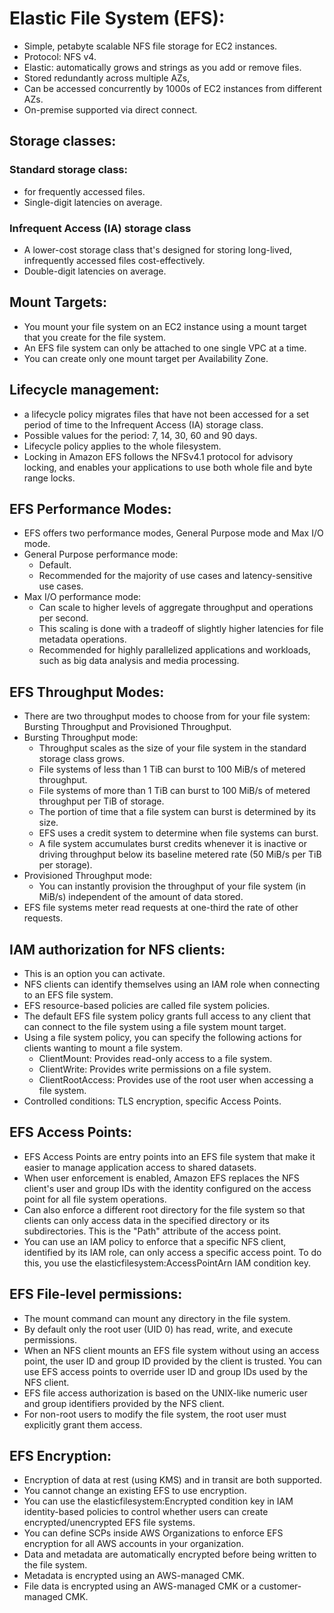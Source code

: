 # Elastic File System (EFS):
- Simple, petabyte scalable NFS file storage for EC2 instances.
- Protocol: NFS v4.
- Elastic: automatically grows and strings as you add or remove files.
- Stored redundantly across multiple AZs,
- Can be accessed concurrently by 1000s of EC2 instances from different AZs.
- On-premise supported via direct connect.

## Storage classes:
### Standard storage class: 
- for frequently accessed files. 
- Single-digit latencies on average.
### Infrequent Access (IA) storage class 
- A lower-cost storage class that's designed for storing long-lived, infrequently accessed files cost-effectively.
- Double-digit latencies on average.

## Mount Targets:
- You mount your file system on an EC2 instance using a mount target that you create for the file system. 
- An EFS file system can only be attached to one single VPC at a time.
- You can create only one mount target per Availability Zone.

## Lifecycle management: 
- a lifecycle policy migrates files that have not been accessed for a set period of time to the Infrequent Access (IA) storage class. 
- Possible values for the period: 7, 14, 30, 60 and 90 days.
- Lifecycle policy applies to the whole filesystem.
- Locking in Amazon EFS follows the NFSv4.1 protocol for advisory locking, and enables your applications to use both whole file and byte range locks.

## EFS Performance Modes:
- EFS offers two performance modes, General Purpose mode and Max I/O mode. 
- General Purpose performance mode:
	- Default.
	- Recommended for the majority of use cases and latency-sensitive use cases.
- Max I/O performance mode: 
	- Can scale to higher levels of aggregate throughput and operations per second. 
	- This scaling is done with a tradeoff of slightly higher latencies for file metadata operations. 
	- Recommended for highly parallelized applications and workloads, such as big data analysis and media processing.

## EFS Throughput Modes:
- There are two throughput modes to choose from for your file system: Bursting Throughput and Provisioned Throughput. 
- Bursting Throughput mode:
	- Throughput scales as the size of your file system in the standard storage class grows. 
	- File systems of less than 1 TiB can burst to 100 MiB/s of metered throughput. 
	- File systems of more than 1 TiB can burst to 100 MiB/s of metered throughput per TiB of storage.
	- The portion of time that a file system can burst is determined by its size. 
	- EFS uses a credit system to determine when file systems can burst. 
	- A file system accumulates burst credits whenever it is inactive or driving throughput below its baseline metered rate (50 MiB/s per TiB per storage). 
- Provisioned Throughput mode:
	- You can instantly provision the throughput of your file system (in MiB/s) independent of the amount of data stored. 
- EFS file systems meter read requests at one-third the rate of other requests. 

## IAM authorization for NFS clients:
- This is an option you can activate.
- NFS clients can identify themselves using an IAM role when connecting to an EFS file system. 
- EFS resource-based policies are called file system policies.
- The default EFS file system policy grants full access to any client that can connect to the file system using a file system mount target. 
- Using a file system policy, you can specify the following actions for clients wanting to mount a file system.
	- ClientMount: Provides read-only access to a file system.
	- ClientWrite: Provides write permissions on a file system.
	- ClientRootAccess: Provides use of the root user when accessing a file system.
- Controlled conditions: TLS encryption, specific Access Points.

## EFS Access Points:
- EFS Access Points are entry points into an EFS file system that make it easier to manage application access to shared datasets. 
- When user enforcement is enabled, Amazon EFS replaces the NFS client's user and group IDs with the identity configured on the access point for all file system operations.
- Can also enforce a different root directory for the file system so that clients can only access data in the specified directory or its subdirectories. This is the "Path" attribute of the access point.
- You can use an IAM policy to enforce that a specific NFS client, identified by its IAM role, can only access a specific access point. To do this, you use the elasticfilesystem:AccessPointArn IAM condition key.

## EFS File-level permissions:
- The mount command can mount any directory in the file system. 
- By default only the root user (UID 0) has read, write, and execute permissions.
- When an NFS client mounts an EFS file system without using an access point, the user ID and group ID provided by the client is trusted. You can use EFS access points to override user ID and group IDs used by the NFS client. 
- EFS file access authorization is based on the UNIX-like numeric user and group identifiers provided by the NFS client.
- For non-root users to modify the file system, the root user must explicitly grant them access. 

## EFS Encryption:
- Encryption of data at rest (using KMS) and in transit are both supported.
- You cannot change an existing EFS to use encryption.
- You can use the elasticfilesystem:Encrypted condition key in IAM identity-based policies to control whether users can create encrypted/unencrypted EFS file systems.
- You can define SCPs inside AWS Organizations to enforce EFS encryption for all AWS accounts in your organization. 
- Data and metadata are automatically encrypted before being written to the file system.
- Metadata is encrypted using an AWS-managed CMK.
- File data is encrypted using an AWS-managed CMK or a customer-managed CMK. 